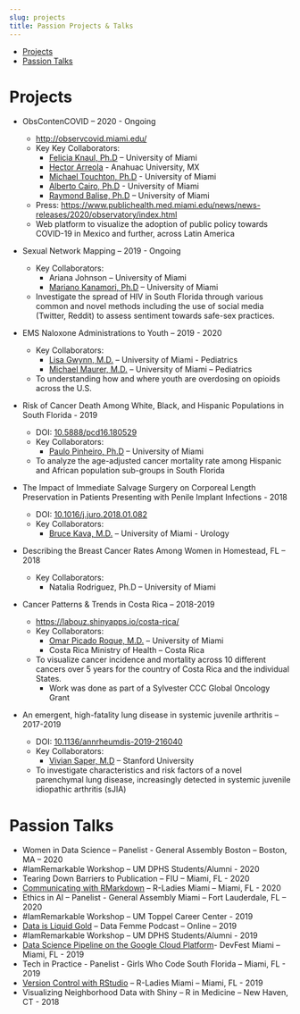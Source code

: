 ```yaml
---
slug: projects
title: Passion Projects & Talks
---
```

- [Projects](#projects)
- [Passion Talks](#passion-talks)

# Projects

- ObsContenCOVID – 2020 - Ongoing
  - http://observcovid.miami.edu/
  - Key Key Collaborators:
    - [Felicia Knaul, Ph.D](https://people.miami.edu/profile/fknaul@miami.edu) – University of Miami
    - [Hector Arreola](http://tomateloapecho.org.mx/Cvs/Hector_Arreola.php) - Anahuac University, MX
    - [Michael Touchton, Ph.D](https://people.miami.edu/profile/mxt725@miami.edu) - University of Miami
    - [Alberto Cairo, Ph.D](http://albertocairo.com/) - University of Miami
    - [Raymond Balise, Ph.D](https://people.miami.edu/profile/rrb28@miami.edu) – University of Miami
  - Press: https://www.publichealth.med.miami.edu/news/news-releases/2020/observatory/index.html
  - Web platform to visualize the adoption of public policy towards COVID-19 in Mexico and further, across Latin America

- Sexual Network Mapping – 2019 - Ongoing
  - Key Collaborators:
    - Ariana Johnson – University of Miami
    - [Mariano Kanamori, Ph.D](https://people.miami.edu/profile/mkanamori@med.miami.edu) – University of Miami
  - Investigate the spread of HIV in South Florida through various common and novel methods including the use of social media (Twitter, Reddit) to assess sentiment towards safe-sex practices.

- EMS Naloxone Administrations to Youth – 2019 - 2020
  - Key Collaborators:
    - [Lisa Gwynn, M.D.](https://people.miami.edu/profile/lgwynn@miami.edu) – University of Miami - Pediatrics
    - [Michael Maurer, M.D.](https://people.miami.edu/profile/mxm2674@miami.edu) – University of Miami – Pediatrics
  - To understanding how and where youth are overdosing on opioids across the U.S.

- Risk of Cancer Death Among White, Black, and Hispanic Populations in South Florida - 2019
  - DOI: [10.5888/pcd16.180529](https://www.cdc.gov/pcd/issues/2019/18_0529.htm)
  - Key Collaborators:
    - [Paulo Pinheiro, Ph.D](https://people.miami.edu/profile/pxp464@miami.edu) – University of Miami
  - To analyze the age-adjusted cancer mortality rate among Hispanic and African population sub-groups in South Florida

- The Impact of Immediate Salvage Surgery on Corporeal Length Preservation in Patients Presenting with Penile Implant Infections - 2018
  - DOI: [10.1016/j.juro.2018.01.082](https://www.auajournals.org/doi/10.1016/j.juro.2018.01.082)
  - Key Collaborators:
    - [Bruce Kava, M.D.](https://people.miami.edu/profile/bkava@miami.edu) – University of Miami - Urology

- Describing the Breast Cancer Rates Among Women in Homestead, FL – 2018
  - Key Collaborators:
    - Natalia Rodriguez, Ph.D – University of Miami

- Cancer Patterns & Trends in Costa Rica – 2018-2019
  - https://labouz.shinyapps.io/costa-rica/
  - Key Collaborators:
    - [Omar Picado Roque, M.D.](https://www.researchgate.net/profile/Omar_Picado_Roque) – University of Miami
    - Costa Rica Ministry of Health – Costa Rica
  - To visualize cancer incidence and mortality across 10 different cancers over 5 years for the country of Costa Rica and the individual States.
    - Work was done as part of a Sylvester CCC Global Oncology Grant

- An emergent, high-fatality lung disease in systemic juvenile arthritis – 2017-2019
  - DOI: [10.1136/annrheumdis-2019-216040](https://www.medrxiv.org/content/10.1101/19002923v1)
  - Key Collaborators:
    - [Vivian Saper, M.D](https://profiles.stanford.edu/vivian-saper) – Stanford University
  - To investigate characteristics and risk factors of a novel parenchymal lung disease, increasingly detected in systemic juvenile idiopathic arthritis (sJIA)

# Passion Talks

- Women in Data Science – Panelist - General Assembly Boston – Boston, MA – 2020
- #IamRemarkable Workshop – UM DPHS Students/Alumni - 2020
- Tearing Down Barriers to Publication – FIU – Miami, FL - 2020
- [Communicating with RMarkdown](https://github.com/labouz/introRmd) – R-Ladies Miami – Miami, FL - 2020
- Ethics in AI – Panelist - General Assembly Miami – Fort Lauderdale, FL – 2020
- #IamRemarkable Workshop – UM Toppel Career Center - 2019
- [Data is Liquid Gold](https://www.dikayodata.com/datafemme/data-is-liquid-gold) – Data Femme Podcast – Online – 2019
- #IamRemarkable Workshop – UM DPHS Students/Alumni - 2019
- [Data Science Pipeline on the Google Cloud Platform](https://drive.google.com/file/d/12tEKjk2QcSoJykeMddfRp-DTHMUt5qgf/view)- DevFest Miami – Miami, FL - 2019
- Tech in Practice - Panelist - Girls Who Code South Florida – Miami, FL - 2019
- [Version Control with RStudio](https://github.com/rladiesmiami/meetups/tree/master/vCtrl_wrkFlw_LB_20190316) – R-Ladies Miami – Miami, FL - 2019
- Visualizing Neighborhood Data with Shiny – R in Medicine – New Haven, CT - 2018
